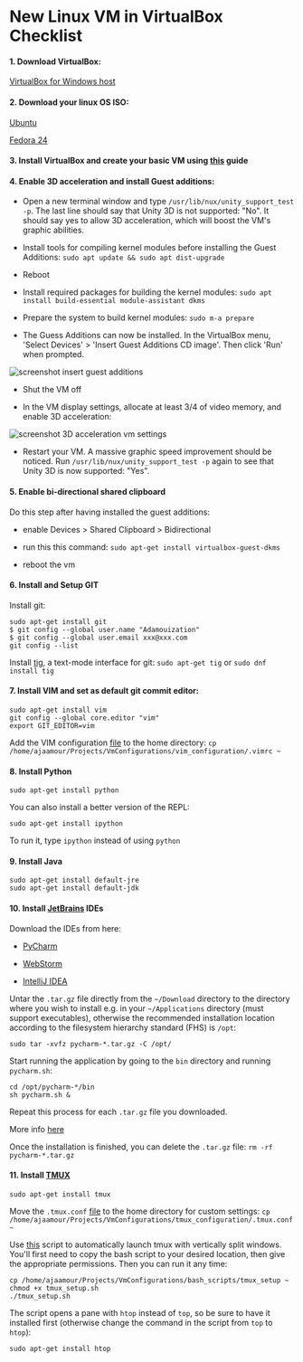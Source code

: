 # New Linux VM in VirtualBox **Checklist**

#### 1. Download VirtualBox:
[VirtualBox for Windows host](https://www.virtualbox.org/wiki/Downloads)


#### 2. Download your linux OS ISO:
[Ubuntu](https://www.ubuntu.com/download/desktop)

[Fedora 24](http://www.tejasbarot.com/2016/06/22/download-fedora-24-final-cd-dvd-iso-32-bit-x86_64/)


#### 3. Install VirtualBox and create your basic VM using [this](https://www.wikihow.com/Install-Ubuntu-on-VirtualBox) guide


#### 4. Enable 3D acceleration and install Guest additions:

* Open a new terminal window and type `/usr/lib/nux/unity_support_test -p`. The last line should say that Unity 3D is not supported: "No". It should say yes to allow 3D acceleration, which will boost the VM's graphic abilities.

* Install tools for compiling kernel modules before installing the Guest Additions: `sudo apt update && sudo apt dist-upgrade`

* Reboot

* Install required packages for building the kernel modules: `sudo apt install build-essential module-assistant dkms`

* Prepare the system to build kernel modules: `sudo m-a prepare`

* The Guess Additions can now be installed. In the VirtualBox menu, 'Select Devices' > 'Insert Guest Additions CD image'. Then click 'Run' when prompted.

![screenshot insert guest additions](https://i.imgur.com/zzIgA8K.png)

* Shut the VM off

* In the VM display settings, allocate at least 3/4 of video memory, and enable 3D acceleration:

![screenshot 3D acceleration vm settings](https://i.imgur.com/kZXXwLO.png)

* Restart your VM. A massive graphic speed improvement should be noticed. Run `/usr/lib/nux/unity_support_test -p` again to see that Unity 3D is now supported: "Yes".


#### 5. Enable bi-directional shared clipboard

Do this step after having installed the guest additions:

* enable Devices > Shared Clipboard > Bidirectional

* run this this command: `sudo apt-get install virtualbox-guest-dkms`

* reboot the vm


#### 6. Install and Setup **GIT**

Install git:
```
sudo apt-get install git
$ git config --global user.name "Adamouization"
$ git config --global user.email xxx@xxx.com
git config --list
```

Install [tig](https://github.com/jonas/tig), a text-mode interface for git:
`sudo apt-get tig`
or
`sudo dnf install tig`


#### 7. Install VIM and set as default git commit editor:

```
sudo apt-get install vim
git config --global core.editor "vim"
export GIT_EDITOR=vim
```

Add the VIM configuration [file](https://github.com/Adamouization/vm-configurations/blob/master/vim_configuration/.vimrc) to the home directory: `cp /home/ajaamour/Projects/VmConfigurations/vim_configuration/.vimrc ~`


#### 8. Install Python

`sudo apt-get install python`

You can also install a better version of the REPL:

`sudo apt-get install ipython`

To run it, type `ipython` instead of using `python`


#### 9. Install Java

```
sudo apt-get install default-jre
sudo apt-get install default-jdk
```


#### 10. Install [JetBrains](https://www.jetbrains.com/) IDEs

Download the IDEs from here:

* [PyCharm](https://www.jetbrains.com/pycharm/download/#section=linux)

* [WebStorm](https://www.jetbrains.com/webstorm/download/#section=linux)

* [IntelliJ IDEA](https://www.jetbrains.com/idea/download/#section=linux)

Untar the `.tar.gz` file directly from the `~/Download` directory to the directory where you wish to install e.g. in your `~/Applications` directory (must support executables), otherwise the recommended installation location according to the filesystem hierarchy standard (FHS) is `/opt`:

`sudo tar -xvfz pycharm-*.tar.gz -C /opt/`

Start running the application by going to the `bin` directory and running `pycharm.sh`:

```
cd /opt/pycharm-*/bin
sh pycharm.sh &
```

Repeat this process for each `.tar.gz` file you downloaded.

More info [here](https://www.lifewire.com/how-to-install-the-pycharm-python-ide-in-linux-4091033)

Once the installation is finished, you can delete the `.tar.gz` file: `rm -rf pycharm-*.tar.gz`


#### 11. Install [TMUX](https://github.com/tmux/tmux/wiki)

`sudo apt-get install tmux`

Move the `.tmux.conf` [file](https://github.com/Adamouization/vm-configurations/blob/master/tmux_configuration/tmux.conf) to the home directory for custom settings: `cp /home/ajaamour/Projects/VmConfigurations/tmux_configuration/.tmux.conf ~`

Use [this]() script to automatically launch tmux with vertically split windows. You'll first need to copy the bash script to your desired location, then give the appropriate permissions. Then you can run it any time:

```
cp /home/ajaamour/Projects/VmConfigurations/bash_scripts/tmux_setup ~
chmod +x tmux_setup.sh
./tmux_setup.sh
```

The script opens a pane with `htop` instead of `top`, so be sure to have it installed first (otherwise change the command in the script from `top` to `htop`): 

```
sudo apt-get install htop
```
